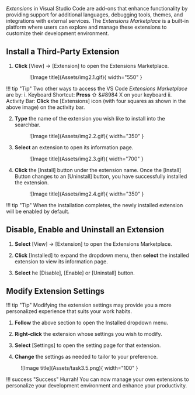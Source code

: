 <i>Extensions</i> in Visual Studio Code are add-ons that enhance functionality by providing support for additional languages, debugging tools, themes, and integrations with external services. The <i>Extensions Marketplace</i> is a built-in platform where users can explore and manage these extensions to customize their development environment.

## Install a Third-Party Extension

1. <b>Click</b> [View] → [Extension] to open the Extensions Marketplace.

    <figure markdown="span">
    ![Image title](Assets/img2.1.gif){ width="550" }
    </figure>

!!! tip "Tip"
    Two other ways to access the VS Code <i>Extensions Marketplace</i> are by: 
    i. Keyboard Shortcut: <b>Press</b> ⇧ &#8984 X  on your keyboard
    ii. Activity Bar: <b>Click</b> the [Extensions] icon (with four squares as shown in the above image) on the activity bar.

2. <b>Type</b> the name of the extension you wish like to install into the searchbar.

    <figure markdown="span">
    ![Image title](Assets/img2.2.gif){ width="350" }
    </figure>

3. <b>Select</b> an extension to open its information page.

    <figure markdown="span">
    ![Image title](Assets/img2.3.gif){ width="700" }
    </figure>

4. <b>Click</b> the [Install] button under the extension name. Once the [Install] Button changes to an [Uninstall] button, you have successfully installed the extension.

    <figure markdown="span">
    ![Image title](Assets/img2.4.gif){ width="350" }
    </figure>

!!! tip "Tip"
    When the installation completes, the newly installed extension will be enabled by default.

## Disable, Enable and Uninstall an Extension

1. <b>Select</b> [View] → [Extension] to open the Extensions Marketplace.

2. <b>Click</b> [Installed] to expand the dropdown menu, then <b>select</b> the installed extension to view its information page.  

3. <b>Select</b> he [Disable], [Enable] or [Uninstall] button.

## Modify Extension Settings 

!!! tip "Tip"
    Modifying the extension settings may provide you a more personalized experience that suits your work habits.

1. <b>Follow</b> the above section to open the Installed dropdown menu.

2. <b>Right-click</b> the extension whose settings you wish to modify.

3. <b>Select</b> [Settings] to open the setting page for that extension.

4. <b>Change</b> the settings as needed to tailor to your preference.

<figure markdown="span">
  ![Image title](Assets/task3.5.png){ width="100" }
</figure>

!!! success "Success"
    Hurrah! You can now manage your own extensions to personalize your development environment and enhance your productivity.
